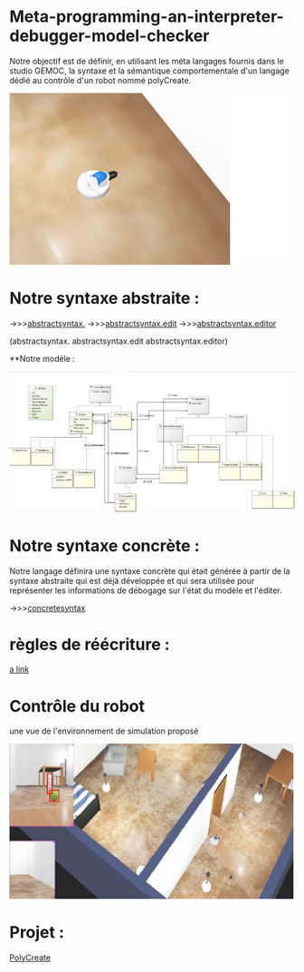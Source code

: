# Meta-programming-an-interpreter-debugger-model-checker

Notre objectif est de définir, en utilisant les méta langages fournis dans le studio GEMOC, la syntaxe et la sémantique comportementale d'un langage dédié au contrôle d'un robot nommé polyCreate. 

![](https://github.com/ramicherif/Meta-programming-an-interpreter-debugger-model-checker/blob/main/PolyCreate.png)

# Notre syntaxe abstraite :
->>>[abstractsyntax.](https://github.com/ramicherif/Meta-programming-an-interpreter-debugger-model-checker/tree/main/fr.unice.polytech.si5.polycreate.abstractsyntax)
->>>[abstractsyntax.edit](https://github.com/ramicherif/Meta-programming-an-interpreter-debugger-model-checker/tree/main/fr.unice.polytech.si5.polycreate.abstractsyntax.edit)
->>>[abstractsyntax.editor](https://github.com/ramicherif/Meta-programming-an-interpreter-debugger-model-checker/blob/main/fr.unice.polytech.si5.polycreate.abstractsyntax.editor.rar)

(abstractsyntax. 
abstractsyntax.edit 
abstractsyntax.editor)

**Notre modèle :

![](https://github.com/ramicherif/Meta-programming-an-interpreter-debugger-model-checker/blob/main/Model.png)


# Notre syntaxe concrète :
Notre langage définira une syntaxe concrète qui était générée à partir de la syntaxe abstraite qui est déjà développée et qui sera utilisée pour représenter les informations de débogage sur l'état du modèle et l'éditer.

->>>[concretesyntax](https://github.com/ramicherif/Meta-programming-an-interpreter-debugger-model-checker/tree/main/fr.unice.polytech.si5.polycreate.concretesyntax)


# règles de réécriture :

[a link](https://github.com/ramicherif/Meta-programming-an-interpreter-debugger-model-checker/tree/main/fr.unice.polytech.si5.polycreate.rewritingrules)

# Contrôle du robot
 
 une vue de l'environnement de simulation proposé 

 ![](https://github.com/ramicherif/Meta-programming-an-interpreter-debugger-model-checker/blob/main/webots.png)
 
 # Projet :
 [PolyCreate](https://github.com/ramicherif/Meta-programming-an-interpreter-debugger-model-checker/blob/main/Meta-programming-an-interpreter-debugger-model-checker.rar)

